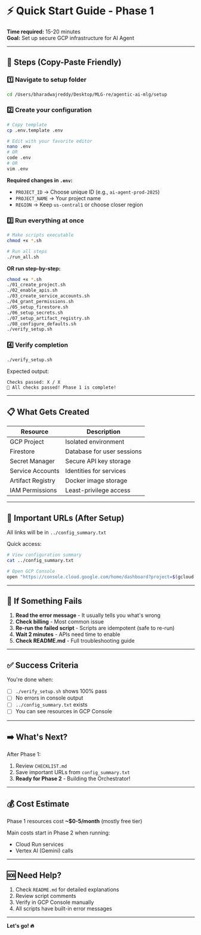 # ⚡ Quick Start Guide - Phase 1

**Time required:** 15-20 minutes  
**Goal:** Set up secure GCP infrastructure for AI Agent

---

## 🚀 Steps (Copy-Paste Friendly)

### 1️⃣ Navigate to setup folder
```bash
cd /Users/bharadwajreddy/Desktop/MLG-re/agentic-ai-mlg/setup
```

### 2️⃣ Create your configuration
```bash
# Copy template
cp .env.template .env

# Edit with your favorite editor
nano .env
# OR
code .env
# OR
vim .env
```

**Required changes in `.env`:**
- `PROJECT_ID` → Choose unique ID (e.g., `ai-agent-prod-2025`)
- `PROJECT_NAME` → Your project name
- `REGION` → Keep `us-central1` or choose closer region

### 3️⃣ Run everything at once
```bash
# Make scripts executable
chmod +x *.sh

# Run all steps
./run_all.sh
```

**OR run step-by-step:**
```bash
chmod +x *.sh
./01_create_project.sh
./02_enable_apis.sh
./03_create_service_accounts.sh
./04_grant_permissions.sh
./05_setup_firestore.sh
./06_setup_secrets.sh
./07_setup_artifact_registry.sh
./08_configure_defaults.sh
./verify_setup.sh
```

### 4️⃣ Verify completion
```bash
./verify_setup.sh
```

Expected output:
```
Checks passed: X / X
🎉 All checks passed! Phase 1 is complete!
```

---

## 📋 What Gets Created

| Resource | Description |
|----------|-------------|
| GCP Project | Isolated environment |
| Firestore | Database for user sessions |
| Secret Manager | Secure API key storage |
| Service Accounts | Identities for services |
| Artifact Registry | Docker image storage |
| IAM Permissions | Least-privilege access |

---

## 🔗 Important URLs (After Setup)

All links will be in `../config_summary.txt`

Quick access:
```bash
# View configuration summary
cat ../config_summary.txt

# Open GCP Console
open "https://console.cloud.google.com/home/dashboard?project=$(gcloud config get-value project)"
```

---

## 🚨 If Something Fails

1. **Read the error message** - It usually tells you what's wrong
2. **Check billing** - Most common issue
3. **Re-run the failed script** - Scripts are idempotent (safe to re-run)
4. **Wait 2 minutes** - APIs need time to enable
5. **Check README.md** - Full troubleshooting guide

---

## ✅ Success Criteria

You're done when:
- [ ] `./verify_setup.sh` shows 100% pass
- [ ] No errors in console output
- [ ] `../config_summary.txt` exists
- [ ] You can see resources in GCP Console

---

## ➡️ What's Next?

After Phase 1:
1. Review `CHECKLIST.md` 
2. Save important URLs from `config_summary.txt`
3. **Ready for Phase 2** - Building the Orchestrator!

---

## 💰 Cost Estimate

Phase 1 resources cost **~$0-5/month** (mostly free tier)

Main costs start in Phase 2 when running:
- Cloud Run services
- Vertex AI (Gemini) calls

---

## 🆘 Need Help?

1. Check `README.md` for detailed explanations
2. Review script comments
3. Verify in GCP Console manually
4. All scripts have built-in error messages

---

**Let's go! 🔥**
